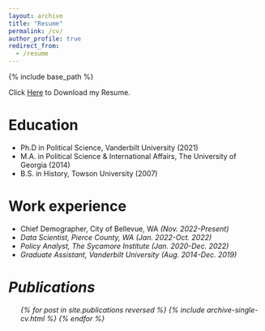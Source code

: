 ```yaml
---
layout: archive
title: "Resume"
permalink: /cv/
author_profile: true
redirect_from:
  - /resume
---
```


{% include base_path %}

Click [Here](http://bwtuggle.github.io/files/Bryce%20Williams-Tuggle%20Website%20Resume.pdf) to Download my Resume.

Education
======
* Ph.D in Political Science, Vanderbilt University (2021)
* M.A. in Political Science & International Affairs, The University of Georgia (2014)
* B.S. in History, Towson University (2007)

Work experience
======
* Chief Demographer, City of Bellevue, WA <i>(Nov. 2022-Present)<i>
* Data Scientist, Pierce County, WA <i>(Jan. 2022-Oct. 2022)<i>
* Policy Analyst, The Sycamore Institute <i>(Jan. 2020-Dec. 2022)<i>
* Graduate Assistant, Vanderbilt University <i>(Aug. 2014-Dec. 2019)<i>
  
Publications
======
  <ul>{% for post in site.publications reversed %}
    {% include archive-single-cv.html %}
  {% endfor %}</ul>
  
